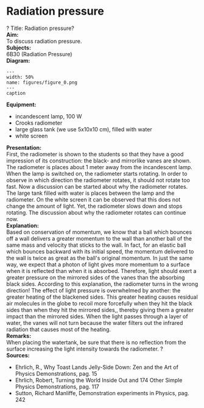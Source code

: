 # Radiation pressure 
 ? Title: Radiation pressure?    
<b> Aim: </b>  
 To discuss radiation pressure.    
<b> Subjects: </b>  
 6B30 (Radiation Pressure)   
<b> Diagram: </b>  
    
```{figure} figures/figure_0.png  
---  
width: 50%  
name: figures/figure_0.png  
---  
caption  
``` 
     
<b> Equipment: </b>  
 
 *  incandescent lamp, 100 W 
 *  Crooks radiometer 
 *  large glass tank (we use 5x10x10 cm), filled with water 
 *  white screen
   
<b> Presentation: </b>  
 First, the radiometer is shown to the students so that they have a good impression of its construction: the black- and mirrorlike vanes are shown. The radiometer is places about 1 meter away from the incandescent lamp. When the lamp is switched on, the radiometer starts rotating. In order to observe in which direction the radiometer rotates, it should not rotate too fast. Now a discussion can be started about why the radiometer rotates. The large tank filled with water is places between the lamp and the radiometer. On the white screen it can be observed that this does not change the amount of light. Yet, the radiometer slows down and stops rotating. The discussion about why the radiometer rotates can continue now.    
<b> Explanation: </b>  
 Based on conservation of momentum, we know that a ball which bounces off a wall delivers a greater momentum to the wall than another ball of the same mass and velocity that sticks to the wall. In fact, for an elastic ball which bounces backward with its initial speed, the momentum delivered to the wall is twice as great as the ball's original momentum. In just the same way, we expect that a photon of light gives more momentum to a surface when it is reflected than when it is absorbed. Therefore, light should exert a greater pressure on the mirrored sides of the vanes than the absorbing black sides. According to this explanation, the radiometer turns in the wrong direction! The effect of light pressure is overwhelmed by another: the greater heating of the blackened sides. This greater heating causes residual air molecules in the globe to recoil more forcefully when they hit the black sides than when they hit the mirrored sides,, thereby giving them a greater impact than the mirrored sides. When the light passes through a layer of water, the vanes will not turn because the water filters out the infrared radiation that causes most of the heating.    
<b> Remarks: </b>  
 When placing the watertank, be sure that there is no reflection from the surface increasing the light intensity towards the radiometer.  ?     
<b> Sources: </b>  
 
 *  Ehrlich, R., Why Toast Lands Jelly-Side Down: Zen and the Art of Physics Demonstrations, pag. 15 
 *  Ehrlich, Robert, Turning the World Inside Out and 174 Other Simple Physics Demonstrations, pag. 117 
 *  Sutton, Richard Manliffe, Demonstration experiments in Physics, pag. 242
  